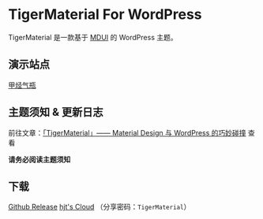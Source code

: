 # TigerMaterial For WordPress
TigerMaterial 是一款基于 [MDUI](https://github.com/zdhxiong/mdui) 的 WordPress 主题。

## 演示站点
[甲烃气瓶](https://jakting.com)

## 主题须知 & 更新日志
前往文章：[「TigerMaterial」—— Material Design 与 WordPress 的巧妙碰撞](https://jakting.com/archives/tigermaterial.html) 查看

**请务必阅读主题须知**

## 下载
[Github Release](https://github.com/hjthjthjt/TigerMaterial/releases)
[hjt's Cloud](https://cloud.jakting.com/#/s/j0SQ) （分享密码：`TigerMaterial`）
